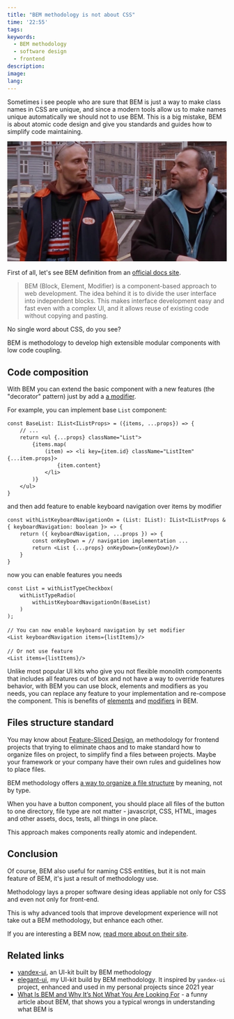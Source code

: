 ```yaml
---
title: "BEM methodology is not about CSS"
time: '22:55'
tags:
keywords:
  - BEM methodology
  - software design
  - frontend
description:
image:
lang:
---
```


Sometimes i see people who are sure that BEM is just a way to make class names in CSS are unique, and since a modern tools allow us to make names unique automatically we should not to use BEM. This is a big mistake, BEM is about atomic code design and give you standards and guides how to simplify code maintaining.

![The Pusher movie (1996)](the-pusher-movie.jpg)

First of all, let's see BEM definition from an [official docs site](https://en.bem.info/methodology/quick-start/).

> BEM (Block, Element, Modifier) is a component-based approach to web development. The idea behind it is to divide the user interface into independent blocks. This makes interface development easy and fast even with a complex UI, and it allows reuse of existing code without copying and pasting.

No single word about CSS, do you see?

BEM is methodology to develop high extensible modular components with low code coupling.

## Code composition

With BEM you can extend the basic component with a new features (the "decorator" pattern) just by add a [a modifier](https://en.bem.info/methodology/key-concepts/#modifier).

For example, you can implement base `List` component:
```tsx
const BaseList: IList<IListProps> = ({items, ...props}) => {
	// ...
	return <ul {...props} className="List">
		{items.map(
			(item) => <li key={item.id} className="ListItem" {...item.props}>
				{item.content}
			</li>
		)}
	</ul>
}
```

and then add feature to enable keyboard navigation over items by modifier

```tsx
const withListKeyboardNavigationOn = (List: IList): IList<IListProps & { keyboardNavigation: boolean }> => {
	return ({ keyboardNavigation, ...props }) => {
		const onKeyDown = // navigation implementation ...
		return <List {...props} onKeyDown={onKeyDown}/>
	}
}
```

now you can enable features you needs

```tsx
const List = withListTypeCheckbox(
	withListTypeRadio(
		withListKeyboardNavigationOn(BaseList)
	)
);

// You can now enable keyboard navigation by set modifier
<List keyboardNavigation items={listItems}/>

// Or not use feature
<List items={listItems}/>
```

Unlike most popular UI kits who give you not flexible monolith components that includes all features out of box and not have a way to override features behavior, with BEM you can use block, elements and modifiers as you needs, you can replace any feature to your implementation and re-compose the component. This is benefits of [elements](https://en.bem.info/methodology/key-concepts/#element) and [modifiers](https://en.bem.info/methodology/key-concepts/#modifier) in BEM.

## Files structure standard

You may know about [Feature-Sliced Design](https://feature-sliced.design/), an methodology for frontend projects that trying to eliminate chaos and to make standard how to organize files on project, to simplify find a files between projects. Maybe your framework or your company have their own rules and guidelines how to place files.

BEM methodology offers [a way to organize a file structure](https://en.bem.info/methodology/filestructure/#files-are-grouped-by-meaning-not-by-type) by meaning, not by type.

When you have a button component, you should place all files of the button to one directory, file type are not matter - javascript, CSS, HTML, images and other assets, docs, tests, all things in one place.

This approach makes components really atomic and independent.

## Conclusion

Of course, BEM also useful for naming CSS entities, but it is not main feature of BEM, it's just a result of methodology use.

Methodology lays a proper software desing ideas appliable not only for CSS and even not only for front-end.

This is why advanced tools that improve development experience will not take out a BEM methodology, but enhance each other.

If you are interesting a BEM now, [read more about on their site](https://en.bem.info/methodology/quick-start/).

## Related links

- [yandex-ui](https://github.com/bem/yandex-ui), an UI-kit built by BEM methodology
- [elegant-ui](https://github.com/vitonsky/react-elegant-ui), my UI-kit build by BEM methodology. It inspired by `yandex-ui` project, enhanced and used in my personal projects since 2021 year
- [What Is BEM and Why It’s Not What You Are Looking For](https://codete.com/blog/what-is-bem-and-why-it-s-not-what-you-are-looking-for) - a funny article about BEM, that shows you a typical wrongs in understanding what BEM is